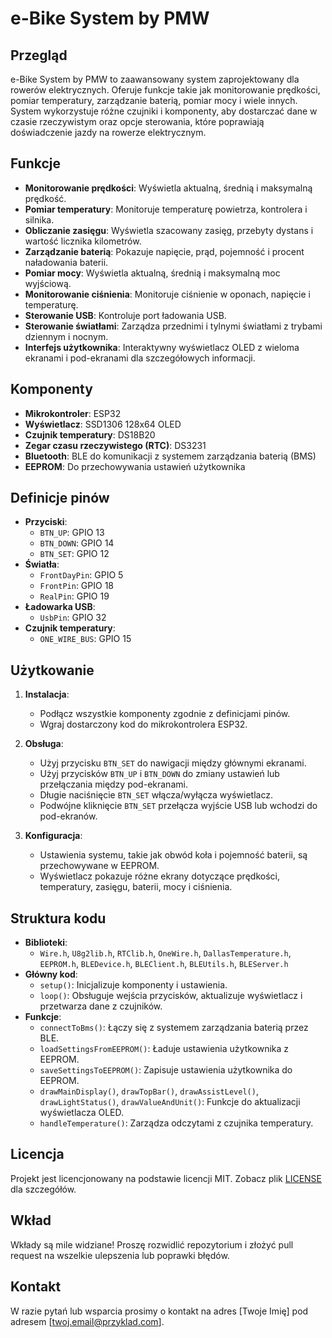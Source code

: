 # e-Bike System by PMW

## Przegląd
e-Bike System by PMW to zaawansowany system zaprojektowany dla rowerów elektrycznych. Oferuje funkcje takie jak monitorowanie prędkości, pomiar temperatury, zarządzanie baterią, pomiar mocy i wiele innych. System wykorzystuje różne czujniki i komponenty, aby dostarczać dane w czasie rzeczywistym oraz opcje sterowania, które poprawiają doświadczenie jazdy na rowerze elektrycznym.

## Funkcje
- **Monitorowanie prędkości**: Wyświetla aktualną, średnią i maksymalną prędkość.
- **Pomiar temperatury**: Monitoruje temperaturę powietrza, kontrolera i silnika.
- **Obliczanie zasięgu**: Wyświetla szacowany zasięg, przebyty dystans i wartość licznika kilometrów.
- **Zarządzanie baterią**: Pokazuje napięcie, prąd, pojemność i procent naładowania baterii.
- **Pomiar mocy**: Wyświetla aktualną, średnią i maksymalną moc wyjściową.
- **Monitorowanie ciśnienia**: Monitoruje ciśnienie w oponach, napięcie i temperaturę.
- **Sterowanie USB**: Kontroluje port ładowania USB.
- **Sterowanie światłami**: Zarządza przednimi i tylnymi światłami z trybami dziennym i nocnym.
- **Interfejs użytkownika**: Interaktywny wyświetlacz OLED z wieloma ekranami i pod-ekranami dla szczegółowych informacji.

## Komponenty
- **Mikrokontroler**: ESP32
- **Wyświetlacz**: SSD1306 128x64 OLED
- **Czujnik temperatury**: DS18B20
- **Zegar czasu rzeczywistego (RTC)**: DS3231
- **Bluetooth**: BLE do komunikacji z systemem zarządzania baterią (BMS)
- **EEPROM**: Do przechowywania ustawień użytkownika

## Definicje pinów
- **Przyciski**:
  - `BTN_UP`: GPIO 13
  - `BTN_DOWN`: GPIO 14
  - `BTN_SET`: GPIO 12
- **Światła**:
  - `FrontDayPin`: GPIO 5
  - `FrontPin`: GPIO 18
  - `RealPin`: GPIO 19
- **Ładowarka USB**:
  - `UsbPin`: GPIO 32
- **Czujnik temperatury**:
  - `ONE_WIRE_BUS`: GPIO 15

## Użytkowanie
1. **Instalacja**:
    - Podłącz wszystkie komponenty zgodnie z definicjami pinów.
    - Wgraj dostarczony kod do mikrokontrolera ESP32.

2. **Obsługa**:
    - Użyj przycisku `BTN_SET` do nawigacji między głównymi ekranami.
    - Użyj przycisków `BTN_UP` i `BTN_DOWN` do zmiany ustawień lub przełączania między pod-ekranami.
    - Długie naciśnięcie `BTN_SET` włącza/wyłącza wyświetlacz.
    - Podwójne kliknięcie `BTN_SET` przełącza wyjście USB lub wchodzi do pod-ekranów.

3. **Konfiguracja**:
    - Ustawienia systemu, takie jak obwód koła i pojemność baterii, są przechowywane w EEPROM.
    - Wyświetlacz pokazuje różne ekrany dotyczące prędkości, temperatury, zasięgu, baterii, mocy i ciśnienia.

## Struktura kodu
- **Biblioteki**:
  - `Wire.h`, `U8g2lib.h`, `RTClib.h`, `OneWire.h`, `DallasTemperature.h`, `EEPROM.h`, `BLEDevice.h`, `BLEClient.h`, `BLEUtils.h`, `BLEServer.h`
- **Główny kod**:
  - `setup()`: Inicjalizuje komponenty i ustawienia.
  - `loop()`: Obsługuje wejścia przycisków, aktualizuje wyświetlacz i przetwarza dane z czujników.
- **Funkcje**:
  - `connectToBms()`: Łączy się z systemem zarządzania baterią przez BLE.
  - `loadSettingsFromEEPROM()`: Ładuje ustawienia użytkownika z EEPROM.
  - `saveSettingsToEEPROM()`: Zapisuje ustawienia użytkownika do EEPROM.
  - `drawMainDisplay()`, `drawTopBar()`, `drawAssistLevel()`, `drawLightStatus()`, `drawValueAndUnit()`: Funkcje do aktualizacji wyświetlacza OLED.
  - `handleTemperature()`: Zarządza odczytami z czujnika temperatury.

## Licencja
Projekt jest licencjonowany na podstawie licencji MIT. Zobacz plik [LICENSE](LICENSE) dla szczegółów.

## Wkład
Wkłady są mile widziane! Proszę rozwidlić repozytorium i złożyć pull request na wszelkie ulepszenia lub poprawki błędów.

## Kontakt
W razie pytań lub wsparcia prosimy o kontakt na adres [Twoje Imię] pod adresem [twoj.email@przyklad.com].
